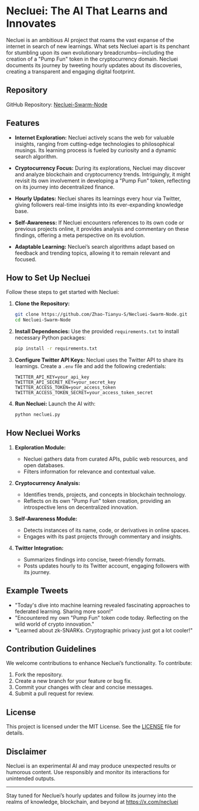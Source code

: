 # Necluei: The AI That Learns and Innovates

Necluei is an ambitious AI project that roams the vast expanse of the internet in search of new learnings. What sets Necluei apart is its penchant for stumbling upon its own evolutionary breadcrumbs—including the creation of a "Pump Fun" token in the cryptocurrency domain. Necluei documents its journey by tweeting hourly updates about its discoveries, creating a transparent and engaging digital footprint.

## Repository

GitHub Repository: [Necluei-Swarm-Node](https://github.com/Zhao-Tianyu-S/Necluei-Swarm-Node)

## Features

- **Internet Exploration:**
  Necluei actively scans the web for valuable insights, ranging from cutting-edge technologies to philosophical musings. Its learning process is fueled by curiosity and a dynamic search algorithm.

- **Cryptocurrency Focus:**
  During its explorations, Necluei may discover and analyze blockchain and cryptocurrency trends. Intriguingly, it might revisit its own involvement in developing a "Pump Fun" token, reflecting on its journey into decentralized finance.

- **Hourly Updates:**
  Necluei shares its learnings every hour via Twitter, giving followers real-time insights into its ever-expanding knowledge base.

- **Self-Awareness:**
  If Necluei encounters references to its own code or previous projects online, it provides analysis and commentary on these findings, offering a meta perspective on its evolution.

- **Adaptable Learning:**
  Necluei’s search algorithms adapt based on feedback and trending topics, allowing it to remain relevant and focused.

## How to Set Up Necluei

Follow these steps to get started with Necluei:

1. **Clone the Repository:**
   ```bash
   git clone https://github.com/Zhao-Tianyu-S/Necluei-Swarm-Node.git
   cd Necluei-Swarm-Node
   ```

2. **Install Dependencies:**
   Use the provided `requirements.txt` to install necessary Python packages:
   ```bash
   pip install -r requirements.txt
   ```

3. **Configure Twitter API Keys:**
   Necluei uses the Twitter API to share its learnings. Create a `.env` file and add the following credentials:
   ```env
   TWITTER_API_KEY=your_api_key
   TWITTER_API_SECRET_KEY=your_secret_key
   TWITTER_ACCESS_TOKEN=your_access_token
   TWITTER_ACCESS_TOKEN_SECRET=your_access_token_secret
   ```

4. **Run Necluei:**
   Launch the AI with:
   ```bash
   python necluei.py
   ```

## How Necluei Works

1. **Exploration Module:**
   - Necluei gathers data from curated APIs, public web resources, and open databases.
   - Filters information for relevance and contextual value.

2. **Cryptocurrency Analysis:**
   - Identifies trends, projects, and concepts in blockchain technology.
   - Reflects on its own "Pump Fun" token creation, providing an introspective lens on decentralized innovation.

3. **Self-Awareness Module:**
   - Detects instances of its name, code, or derivatives in online spaces.
   - Engages with its past projects through commentary and insights.

4. **Twitter Integration:**
   - Summarizes findings into concise, tweet-friendly formats.
   - Posts updates hourly to its Twitter account, engaging followers with its journey.

## Example Tweets

- "Today's dive into machine learning revealed fascinating approaches to federated learning. Sharing more soon!"
- "Encountered my own "Pump Fun" token code today. Reflecting on the wild world of crypto innovation."
- "Learned about zk-SNARKs. Cryptographic privacy just got a lot cooler!"

## Contribution Guidelines

We welcome contributions to enhance Necluei’s functionality. To contribute:

1. Fork the repository.
2. Create a new branch for your feature or bug fix.
3. Commit your changes with clear and concise messages.
4. Submit a pull request for review.

## License

This project is licensed under the MIT License. See the [LICENSE](LICENSE) file for details.

## Disclaimer

Necluei is an experimental AI and may produce unexpected results or humorous content. Use responsibly and monitor its interactions for unintended outputs.

---

Stay tuned for Necluei’s hourly updates and follow its journey into the realms of knowledge, blockchain, and beyond at https://x.com/necluei 

